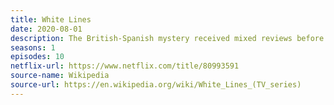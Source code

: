 ```yaml
---
title: White Lines
date: 2020-08-01
description: The British-Spanish mystery received mixed reviews before its cancellation after one season.  
seasons: 1
episodes: 10
netflix-url: https://www.netflix.com/title/80993591
source-name: Wikipedia  
source-url: https://en.wikipedia.org/wiki/White_Lines_(TV_series)
---
```


